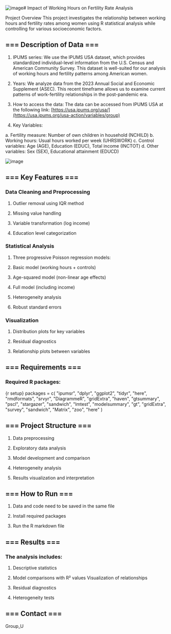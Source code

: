![image](https://github.com/user-attachments/assets/b159e258-4238-4ff4-b8d1-3c002b1248fa)# Impact of Working Hours on Fertility Rate Analysis

Project Overview This project investigates the relationship between working hours and fertility rates among women using R statistical analysis while controlling for various socioeconomic factors.

## === Description of Data ===

1. IPUMS series: We use the IPUMS USA dataset, which provides standardized individual-level information from the U.S. Census and American Community Survey. This dataset is well-suited for our analysis of working hours and fertility patterns among American women.

2. Years: We analyze data from the 2023 Annual Social and Economic Supplement (ASEC). This recent timeframe allows us to examine current patterns of work-fertility relationships in the post-pandemic era.

3. How to access the data: The data can be accessed from IPUMS USA at the following link:
[https://usa.ipums.org/usa/](https://usa.ipums.org/usa-action/variables/group)

3. Key Variables:

a. Fertility measure: Number of own children in household (NCHILD)
b. Working hours: Usual hours worked per week (UHRSWORK)
c. Control variables: Age (AGE), Education (EDUC), Total income (INCTOT)
d. Other variables: Sex (SEX), Educational attainment (EDUCD)

![image](https://github.com/user-attachments/assets/db297d36-1d34-472a-97be-44aca2939ee7)



## === Key Features ===

### Data Cleaning and Preprocessing

1. Outlier removal using IQR method

2. Missing value handling

3. Variable transformation (log income)

4. Education level categorization

### Statistical Analysis

1. Three progressive Poisson regression models:

2. Basic model (working hours + controls)

3. Age-squared model (non-linear age effects)

4. Full model (including income)

5. Heterogeneity analysis

6. Robust standard errors

### Visualization

1. Distribution plots for key variables

2. Residual diagnostics

3. Relationship plots between variables

## === Requirements ===

### Required R packages:

{r setup}
packages = c(
    "ipumsr", 
    "dplyr", 
    "ggplot2", 
    "tidyr", 
    "here", 
    "rmdformats", 
    "srvyr",
    "DiagrammeR",
    "gridExtra",
    "haven",
    "gtsummary",
    "pscl",
    "stargazer",
    "sandwich",
    "lmtest",
    "modelsummary",
    "gt",
    "gridExtra",
    "survey",
    "sandwich",
    "Matrix",
    "zoo",
    "here"
)


## === Project Structure ===

1. Data preprocessing

2. Exploratory data analysis

3. Model development and comparison

4. Heterogeneity analysis

5. Results visualization and interpretation

## === How to Run ===
1. Data and code need to be saved in the same file

2. Install required packages

3. Run the R markdown file

## === Results ===

### The analysis includes:

1. Descriptive statistics

2. Model comparisons with R² values Visualization of relationships

3. Residual diagnostics

4. Heterogeneity tests

## === Contact ===

Group_U
